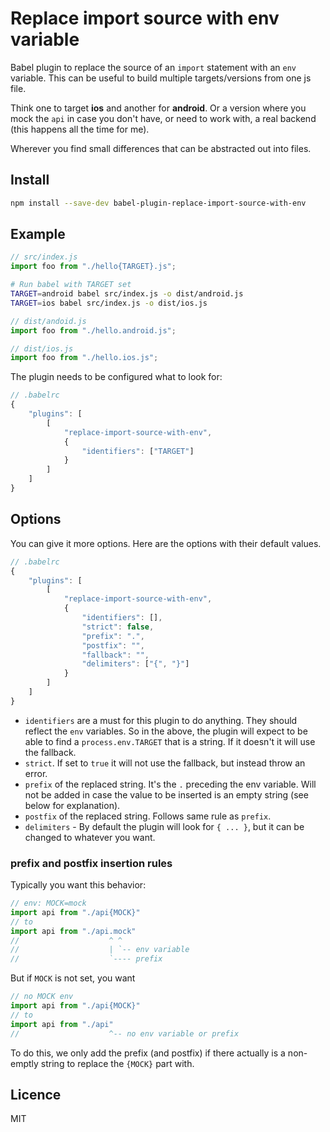 # Replace import source with env variable

Babel plugin to replace the source of an `import` statement with an `env`
variable. This can be useful to build multiple targets/versions from one js
file.

Think one to target **ios** and another for **android**. Or a version where you
mock the `api` in case you don't have, or need to work with, a real backend
(this happens all the time for me).

Wherever you find small differences that can be abstracted out into files.


## Install

```sh
npm install --save-dev babel-plugin-replace-import-source-with-env
```


## Example

```js
// src/index.js
import foo from "./hello{TARGET}.js";
```

```sh
# Run babel with TARGET set
TARGET=android babel src/index.js -o dist/android.js
TARGET=ios babel src/index.js -o dist/ios.js
```

```js
// dist/andoid.js
import foo from "./hello.android.js";
```

```js
// dist/ios.js
import foo from "./hello.ios.js";
```

The plugin needs to be configured what to look for:

```js
// .babelrc
{
    "plugins": [
        [
            "replace-import-source-with-env",
            {
                "identifiers": ["TARGET"]
            }
        ]
    ]
}
```


## Options

You can give it more options. Here are the options with their default values.

```js
// .babelrc
{
    "plugins": [
        [
            "replace-import-source-with-env",
            {
                "identifiers": [],
                "strict": false,
                "prefix": ".",
                "postfix": "",
                "fallback": "",
                "delimiters": ["{", "}"]
            }
        ]
    ]
}
```

* `identifiers` are a must for this plugin to do anything. They should reflect
  the `env` variables. So in the above, the plugin will expect to be able to find
  a `process.env.TARGET` that is a string. If it doesn't it will use the
  fallback.
* `strict`. If set to `true` it will not use the fallback, but instead throw an
  error.
* `prefix` of the replaced string. It's the `.` preceding the env variable.
  Will not be added in case the value to be inserted is an empty string (see
  below for explanation).
* `postfix` of the replaced string. Follows same rule as `prefix`.
* `delimiters` - By default the plugin will look for `{ ... }`, but it can be
  changed to whatever you want.


### prefix and postfix insertion rules

Typically you want this behavior:

```js
// env: MOCK=mock
import api from "./api{MOCK}"
// to
import api from "./api.mock"
//                    ^ ^
//                    | `-- env variable
//                    `---- prefix
```

But if `MOCK` is not set, you want

```js
// no MOCK env
import api from "./api{MOCK}"
// to
import api from "./api"
//                    ^-- no env variable or prefix
```

To do this, we only add the prefix (and postfix) if there actually is a
non-emptly string to replace the `{MOCK}` part with.


## Licence

MIT
